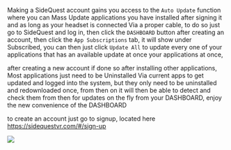 Making a SideQuest account gains you access to the `Auto Update` function where you can Mass Update applications you have installed after signing it and as long as your headset is connected Via a proper cable, to do so just go to SideQuest and log in, then click the `DASHBOARD` button after creating an account, then click the `App Subscriptions` tab, it will show under Subscribed, you can then just click `Update All` to update every one of your applications that has an available update at once your applications at once,

after creating a new account if done so after installing other applications, Most applications just need to be Uninstalled Via current apps to get updated and logged into the system, but they only  need to be uninstalled and redownloaded once,  from then on it will then be able to detect and check them from then for updates on the fly from your DASHBOARD, enjoy the new convenience of the DASHBOARD

to create an account just go to signup, located here
https://sidequestvr.com/#/sign-up

![](https://cdn.discordapp.com/attachments/590517701982814210/605180597186330625/Screenshot_989.png)